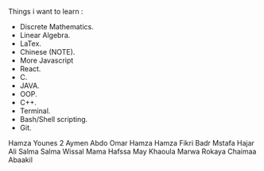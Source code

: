 
Things i want to learn : 

- Discrete Mathematics.
- Linear Algebra.
- LaTex.
- Chinese (NOTE).
- More Javascript
- React.
- C.
- JAVA.
- OOP.
- C++.
- Terminal.
- Bash/Shell scripting.
- Git.

Hamza
Younes 2
Aymen
Abdo
Omar
Hamza
Hamza
Fikri
Badr
Mstafa
Hajar
Ali
Salma
Salma
Wissal
Mama
Hafssa
May
Khaoula
Marwa
Rokaya
Chaimaa
Abaakil




